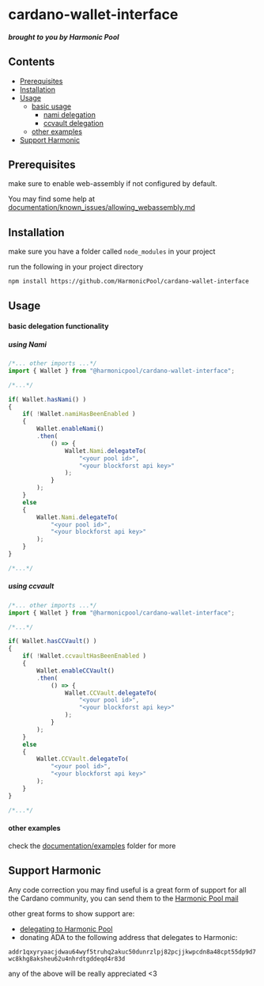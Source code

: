 # cardano-wallet-interface
##### brought to you by Harmonic Pool

## Contents
- [Prerequisites](#Prerequisites)
- [Installation](#Installation)
- [Usage](#Usage)
    - [basic usage](#basic_delegation)
        - [nami delegation](#delegate_using_nami)
        - [ccvault delegation](#delegate_using_ccvault)
    - [other examples](#oth_examples)
- [Support Harmonic](#Support)

## Prerequisites

make sure to enable web-assembly if not configured by default.

You may find some help at [documentation/known_issues/allowing_webassembly.md](https://github.com/HarmonicPool/cardano-wallet-interface/blob/main/documentation/knownIssues/allowing_webassembly.md)

## Installation

make sure you have a folder called ```node_modules``` in your project

run the following in your project directory

```bash
npm install https://github.com/HarmonicPool/cardano-wallet-interface
```

## Usage

<a name="basic_delegation">
</a>
<h4>basic delegation functionality</h4>

<a name="delegate_using_nami">
</a>

##### using Nami
```js
/*... other imports ...*/
import { Wallet } from "@harmonicpool/cardano-wallet-interface";

/*...*/

if( Wallet.hasNami() )
{
    if( !Wallet.namiHasBeenEnabled )
    {
        Wallet.enableNami()
        .then(
            () => {
                Wallet.Nami.delegateTo(
                    "<your pool id>",
                    "<your blockforst api key>"
                );
            }
        );
    }
    else
    {
        Wallet.Nami.delegateTo(
            "<your pool id>",
            "<your blockforst api key>"
        );
    }
}

/*...*/
```

<a name="delegate_using_ccvault">
</a>

##### using ccvault
```js
/*... other imports ...*/
import { Wallet } from "@harmonicpool/cardano-wallet-interface";

/*...*/

if( Wallet.hasCCVault() )
{
    if( !Wallet.ccvaultHasBeenEnabled )
    {
        Wallet.enableCCVault()
        .then(
            () => {
                Wallet.CCVault.delegateTo(
                    "<your pool id>",
                    "<your blockforst api key>"
                );
            }
        );
    }
    else
    {
        Wallet.CCVault.delegateTo(
            "<your pool id>",
            "<your blockforst api key>"
        );
    }
}

/*...*/
```

<a name="oth_examples">
</a>
<h4>other examples</h4>

check the [documentation/examples](https://github.com/HarmonicPool/cardano-wallet-interface/tree/main/documentation/examples) folder for more

<a name="Support">
</a>
<h2>Support Harmonic</h2>


Any code correction you may find useful is a great form of support for all the Cardano community, you can send them to the [Harmonic Pool mail](mailto:harmonic.pool@protonmail.com)


other great forms to show support are:
 - [delegating to Harmonic Pool](https://harmonicpool.on.fleek.co/delegate/)
 - donating ADA to the following address that delegates to Harmonic:

```addr1qxyryaacjdwau64wyf5truhq2akuc50dunrzlpj82pcjjkwpcdn8a48cpt55dp9d7wc8khg8aksheu62u4nhrdtgddeqd4r83d```

any of the above will be really appreciated \<3
